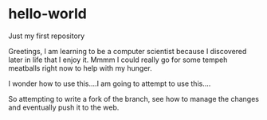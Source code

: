 # hello-world
Just my first repository

Greetings, I am learning to be a computer scientist because I discovered later in life that I enjoy it. Mmmm I could really go for some tempeh meatballs right now to help with my hunger.

I wonder how to use this....I am going to attempt to use this....

So attempting to write a fork of the branch, see how to manage the changes and eventually push it to the web.
